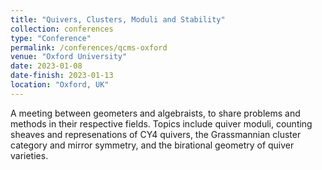 ```yaml
---
title: "Quivers, Clusters, Moduli and Stability"
collection: conferences
type: "Conference"
permalink: /conferences/qcms-oxford
venue: "Oxford University"
date: 2023-01-08
date-finish: 2023-01-13
location: "Oxford, UK"
---
```


A meeting between geometers and algebraists, to share problems and methods in their respective fields. Topics include quiver moduli, counting sheaves and represenations of CY4 quivers, the Grassmannian cluster category and mirror symmetry, and the birational geometry of quiver varieties.